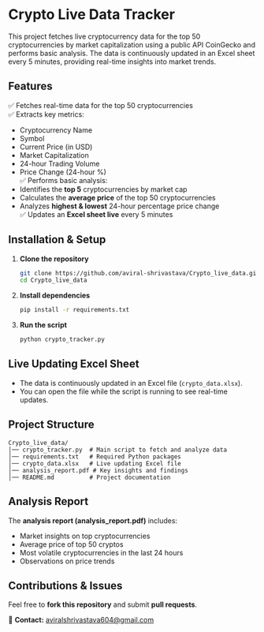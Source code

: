 # **Crypto Live Data Tracker**  

This project fetches live cryptocurrency data for the top 50 cryptocurrencies by market capitalization using a public API CoinGecko and performs basic analysis. The data is continuously updated in an Excel sheet every 5 minutes, providing real-time insights into market trends.  

## **Features**  
✅ Fetches real-time data for the top 50 cryptocurrencies  
✅ Extracts key metrics:  
- Cryptocurrency Name  
- Symbol  
- Current Price (in USD)  
- Market Capitalization  
- 24-hour Trading Volume  
- Price Change (24-hour %)  
✅ Performs basic analysis:  
- Identifies the **top 5** cryptocurrencies by market cap  
- Calculates the **average price** of the top 50 cryptocurrencies  
- Analyzes **highest & lowest** 24-hour percentage price change  
✅ Updates an **Excel sheet live** every 5 minutes  

## **Installation & Setup**  

1. **Clone the repository**  
   ```bash
   git clone https://github.com/aviral-shrivastava/Crypto_live_data.git
   cd Crypto_live_data
   ```

2. **Install dependencies**  
   ```bash
   pip install -r requirements.txt
   ```

3. **Run the script**  
   ```bash
   python crypto_tracker.py
   ```

## **Live Updating Excel Sheet**  
- The data is continuously updated in an Excel file (`crypto_data.xlsx`).  
- You can open the file while the script is running to see real-time updates.  

## **Project Structure**  
```
Crypto_live_data/
│── crypto_tracker.py  # Main script to fetch and analyze data
│── requirements.txt   # Required Python packages
│── crypto_data.xlsx   # Live updating Excel file
│── analysis_report.pdf # Key insights and findings
│── README.md          # Project documentation
```

## **Analysis Report**  
The **analysis report (analysis_report.pdf)** includes:  
- Market insights on top cryptocurrencies  
- Average price of top 50 cryptos  
- Most volatile cryptocurrencies in the last 24 hours  
- Observations on price trends  

## **Contributions & Issues**  
Feel free to **fork this repository** and submit **pull requests**.

📧 **Contact:** aviralshrivastava604@gmail.com  


